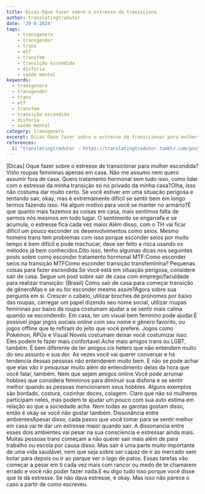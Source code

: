 ```yaml
---
title: Dicas Oque fazer sobre o estresse de transiciona
author: translatingtradutor
date: '29-8-2024'
tags:
    - transgenero
    - transgender
    - trans
    - mtf
    - transfem
    - transição escondida
    - disforia
    - saúde mental
keywords:
  - transgenero
  - transgender
  - trans
  - mtf
  - transfem
  - transição escondida
  - disforia
  - saúde mental
category: transgenero
excerpt: Dicas Oque fazer sobre o estresse de transicionar para mulher escondida? Visto roupas femininas apenas em casa. Não me assumo nem quero assumir fora...
references:
  1: "translatingtradutor - https://translatingtradutor.tumblr.com/post/760162627361161216/dicas-oque-fazer-sobre-o-estresse-de"
---
```


[Dicas] Oque fazer sobre o estresse de transicionar para mulher escondida? Visto roupas femininas apenas em casa. Não me assumo nem quero assumir fora de casa. Quero tratamento hormonal sem tudo isso, como lidar com o estresse da minha transição só no privado da minha casa?Olha, isso não costuma dar muito certo. Se você estiver em uma situação perigosa e tentando sair, okay, mas é extremamente difícil se sentir bem em longo termos fazendo isso. Há algum motivo para você se manter no armário?É que quanto mais fazemos as coisas em casa, mais sentimos falta de sermos nós mesmos em todo lugar. O sentimento se engarrafa e se acumula, o estresse fica cada vez maior.Além disso, com o TH vai ficar difícil um pouco esconder os desenvolvimentos como seios. Mesmo homens trans tem problemas com isso porque esconder seios por muito tempo é bem difícil e pode machucar, deve ser feito a risca usando os métodos já bem conhecidos.Dito isso, tenho algumas dicas nos seguintes posts sobre como esconder tratamento hormonal MTF:Como esconder seios na transição MTFComo esconder transição transfeminina? Pequenas coisas para fazer escondida.Se você está em situação perigosa, considere sair de casa. Segue um post sobre sair de casa com emprego/faculdade para realizar transição: [Brasil] Como sair de casa para começar transição de gêneroMas e se eu for esconder mesmo assim?Agora sobre sua pergunta em si. Crescer o cabelo, utilizar broches de pronomes por baixo das roupas, carregar um papel dizendo seu nome social, utilizar roupas femininas por baixo da roupa costumam ajudar a se sentir mais calma quando se escondendo. Em casa, ter um visual bem feminino pode ajudar.É possivel jogar jogos sociais online com seu nome e gênero favorito, ou jogos offline que te refiram do jeito que você prefere. Jogos como Pokémon, RPGs e Visual Novels costumam deixar você costumizar isso. Eles podem te fazer mais confortavel.Ache mais amigos trans ou LGBT, também. É bem diferente de ter amigos cis hetero que não entendem muito do seu assunto e sua dor. As vezes você vai querer conversar e há tendencia dessas pessoas não entenderem muito bem. E não se pode achar que elas vão ir pesquisar muito além do entendimento delas da hora que você falar, também. Nem que sejam amigos online.Você pode arrumar hobbies que considera femininos para diminuir sua disforia e se sentir melhor quando as pessoas mencionarem seus hobbies. Alguns exemplos são bordado, costura, cozinhar doces, colagem. Claro que não só mulheres participam neles, mas podem te ajudar um pouco com sua auto estima em relação ao que a sociedade acha. Nem todas as garotas gostam disso, então é okay se você não gostar também. Dissonância entre ambientesApesar disso, cada passo que você tomar para se sentir melhor em casa vai te dar um estresse maior quando sair. A dissonancia entre esses dois ambientes vai pesar na sua consciencia e estressar ainda mais. Muitas pessoas trans começam a não querer sair mais além de para trabalho ou escola por causa disso. Mas sair é uma parte muito importante de uma vida saudável, nem que seja sobre ser capaz de ir ao mercado sem botar para depois ou ir ao parque ver o lago de patos. Essas tarefas vão começar a pesar em ti cada vez mais com rancor ou medo de te chamarem errado e você não poder fazer nada.E eu digo tudo isso porque você disse que te dá estresse. Se não dava estresse, é okay. Mas isso não parece o caso a partir de como escreveu.